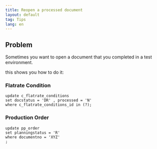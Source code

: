 ```yaml
---
title: Reopen a processed document
layout: default
tag: Tips
lang: en
---
```


## Problem

Sometimes you want to open a document that you completed in a test environment.

this shows you how to do it:

### Flatrate Condition

```
update c_flatrate_conditions
set docstatus = 'DR' , processed = 'N'
where c_flatrate_conditions_id in (?);
```


### Production Order 

```
update pp_order
set planningstatus = 'R'
where documentno = 'XYZ'
;
```